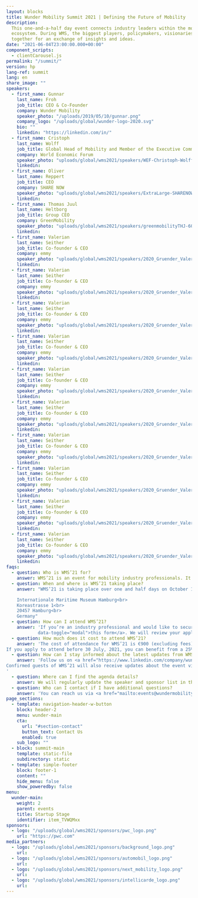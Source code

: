 ```yaml
---
layout: blocks
title: Wunder Mobility Summit 2021 | Defining the Future of Mobility
description:
  This one-and-a-half day event connects industry leaders within the mobility
  ecosystem. During WMS, the biggest players, policymakers, visionaries and more come
  together for an exchange of insights and ideas.
date: "2021-06-04T23:00:00.000+00:00"
component_scripts:
  - clientCarousel.js
permalink: "/summit/"
version: hp
lang-ref: summit
lang: en
share_image: ""
speakers:
  - first_name: Gunnar 
    last_name: Froh
    job_title: CEO & Co-Founder
    company: Wunder Mobility
    speaker_photo: "/uploads/2019/05/10/gunnar.png"
    company_logo: "/uploads/global/wunder-logo-2020.svg"
    bio: ""
    linkedin: "https://linkedin.com/in/"
  - first_name: Cristoph 
    last_name: Wolff
    job_title: Global Head of Mobility and Member of the Executive Committee 
    company: World Economic Forum
    speaker_photo: "uploads/global/wms2021/speakers/WEF-Christoph-Wolff-2020 1.png"
    linkedin:
  - first_name: Oliver 
    last_name: Reppert
    job_title: CEO
    company: SHARE NOW
    speaker_photo: "uploads/global/wms2021/speakers/ExtraLarge-SHARENOW_Reppert-1 1.png"
    linkedin:
  - first_name: Thomas Juul 
    last_name: Heltborg
    job_title: Group CEO
    company: GreenMobility
    speaker_photo: "uploads/global/wms2021/speakers/greenmobilityTHJ-600x600 1.png"
    linkedin:
  - first_name: Valerian 
    last_name: Seither
    job_title: Co-founder & CEO
    company: emmy
    speaker_photo: "uploads/global/wms2021/speakers/2020_Gruender_Valerian-Seither_Press 1.png"
    linkedin:
  - first_name: Valerian 
    last_name: Seither
    job_title: Co-founder & CEO
    company: emmy
    speaker_photo: "uploads/global/wms2021/speakers/2020_Gruender_Valerian-Seither_Press 1.png"
    linkedin:  
  - first_name: Valerian 
    last_name: Seither
    job_title: Co-founder & CEO
    company: emmy
    speaker_photo: "uploads/global/wms2021/speakers/2020_Gruender_Valerian-Seither_Press 1.png"
    linkedin:
  - first_name: Valerian 
    last_name: Seither
    job_title: Co-founder & CEO
    company: emmy
    speaker_photo: "uploads/global/wms2021/speakers/2020_Gruender_Valerian-Seither_Press 1.png"
    linkedin:
  - first_name: Valerian 
    last_name: Seither
    job_title: Co-founder & CEO
    company: emmy
    speaker_photo: "uploads/global/wms2021/speakers/2020_Gruender_Valerian-Seither_Press 1.png"
    linkedin:
  - first_name: Valerian 
    last_name: Seither
    job_title: Co-founder & CEO
    company: emmy
    speaker_photo: "uploads/global/wms2021/speakers/2020_Gruender_Valerian-Seither_Press 1.png"
    linkedin:
  - first_name: Valerian 
    last_name: Seither
    job_title: Co-founder & CEO
    company: emmy
    speaker_photo: "uploads/global/wms2021/speakers/2020_Gruender_Valerian-Seither_Press 1.png"
    linkedin:
  - first_name: Valerian 
    last_name: Seither
    job_title: Co-founder & CEO
    company: emmy
    speaker_photo: "uploads/global/wms2021/speakers/2020_Gruender_Valerian-Seither_Press 1.png"
    linkedin:
  - first_name: Valerian 
    last_name: Seither
    job_title: Co-founder & CEO
    company: emmy
    speaker_photo: "uploads/global/wms2021/speakers/2020_Gruender_Valerian-Seither_Press 1.png"
    linkedin:
  - first_name: Valerian 
    last_name: Seither
    job_title: Co-founder & CEO
    company: emmy
    speaker_photo: "uploads/global/wms2021/speakers/2020_Gruender_Valerian-Seither_Press 1.png"
    linkedin:
faqs:
  - question: Who is WMS’21 for?
    answer: WMS’21 is an event for mobility industry professionals. It’s where founders, entrepreneurs, C-Level executives, investors, politicians, and journalists meet to navigate the current state of mobility and to pave the path for the next phase of sustainable transportation.
  - question: When and where is WMS’21 taking place?
    answer: "WMS’21 is taking place over one and half days on October 11 and October 12, 2021. The event will be in the Maritime Museum in Hamburg, Germany.<br><br>

    Internationale Maritime Museum Hamburg<br>
    Koreastrasse 1<br>
    20457 Hamburg<br>
    Germany"
  - question: How can I attend WMS’21?
    answer: 'If you’re an industry professional and would like to secure your spot at WMS’21, you can apply for attendance by filling out <a href="#" data-target="#wmsModal"
            data-toggle="modal">this form</a>. We will review your application and be in touch as soon as possible.'
  - question: How much does it cost to attend WMS’21?
    answer: 'The cost of attendance for WMS’21 is €900 (excluding fees). All meals and drinks are included in the price.
If you apply to attend before 30 July, 2021, you can benefit from a 25% Early Bird reduction on the regular admission price.'
  - question: How can I stay informed about the latest updates from WMS’21?
    answer: 'Follow us on <a href="https://www.linkedin.com/company/wundermobility" target="_blank">LinkedIn</a> to receive the latest WMS’21 updates as well as news from Wunder Mobility and our partners. <br>
Confirmed guests of WMS’21 will also receive updates about the event via email.
'
  - question: Where can I find the agenda details?
    answer: We will regularly update the speaker and sponsor list in the months leading up to the event. The full agenda and full speakers list will be published on the WMS’21 website at the beginning of September.
  - question: Who can I contact if I have additional questions?
    answer: 'You can reach us via <a href="mailto:events@wundermobility.com" target="_blank">events@wundermobility.com</a>'
page_sections:
  - template: navigation-header-w-button
    block: header-2
    menu: wunder-main
    cta:
      url: "#section-contact"
      button_text: Contact Us
      enabled: true
    sub_logo: ""
  - block: summit-main
    template: static-file
    subdirectory: static
  - template: simple-footer
    block: footer-1
    content: ""
    hide_menu: false
    show_poweredby: false
menu:
  wunder-main:
    weight: 2
    parent: events
    title: Startup Stage
    identifier: item_TVWQMxx
sponsors:
  - logo: "/uploads/global/wms2021/sponsors/pwc_logo.png"
    url: "https://pwc.com"
media_partners:
  - logo: "/uploads/global/wms2021/sponsors/background_logo.png"
    url: 
  - logo: "/uploads/global/wms2021/sponsors/automobil_logo.png"
    url:
  - logo: "/uploads/global/wms2021/sponsors/next_mobility_logo.png"
    url:
  - logo: "/uploads/global/wms2021/sponsors/intellicarde_logo.png"
    url:
---
```

